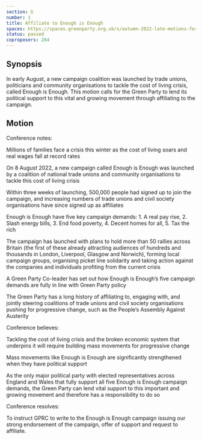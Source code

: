 ```yaml
---
section: G
number: 1
title: Affiliate to Enough is Enough
spaces: https://spaces.greenparty.org.uk/s/autumn-2022-late-motions-forum/?contentId=108431
status: passed
coproposers: 264
---
```

## Synopsis
In early August, a new campaign coalition was launched by trade unions, politicians and community organisations to tackle the cost of living crisis, called Enough is Enough. This motion calls for the Green Party to lend its political support to this vital and growing movement through affiliating to the campaign.

## Motion
Conference notes:

Millions of families face a crisis this winter as the cost of living soars and real wages fall at record rates

On 8 August 2022, a new campaign called Enough is Enough was launched by a coalition of national trade unions and community organisations to tackle this cost of living crisis

Within three weeks of launching, 500,000 people had signed up to join the campaign, and increasing numbers of trade unions and civil society organisations have since signed up as affiliates

Enough is Enough have five key campaign demands: 1. A real pay rise, 2. Slash energy bills, 3. End food poverty, 4. Decent homes for all, 5. Tax the rich

The campaign has launched with plans to hold more than 50 rallies across Britain (the first of these already attracting audiences of hundreds and thousands in London, Liverpool, Glasgow and Norwich), forming local campaign groups, organising picket line solidarity and taking action against the companies and individuals profiting from the current crisis

A Green Party Co-leader has set out how Enough is Enough’s five campaign demands are fully in line with Green Party policy

The Green Party has a long history of affiliating to, engaging with, and jointly steering coalitions of trade unions and civil society organisations pushing for progressive change, such as the People’s Assembly Against Austerity

Conference believes:

Tackling the cost of living crisis and the broken economic system that underpins it will require building mass movements for progressive change

Mass movements like Enough is Enough are significantly strengthened when they have political support

As the only major political party with elected representatives across England and Wales that fully support all five Enough is Enough campaign demands, the Green Party can lend vital support to this important and growing movement and therefore has a responsibility to do so

Conference resolves:

To instruct GPRC to write to the Enough is Enough campaign issuing our strong endorsement of the campaign, offer of support and request to affiliate.
